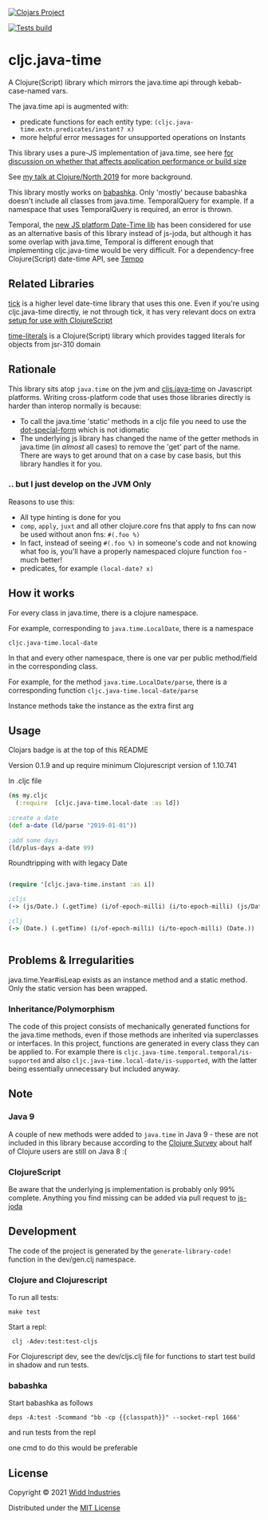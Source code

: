 [![Clojars Project](https://img.shields.io/clojars/v/com.widdindustries/cljc.java-time.svg)](https://clojars.org/com.widdindustries/cljc.java-time)


[![Tests build](https://github.com/henryw374/cljc.java-time/actions/workflows/tests.yaml/badge.svg)](https://github.com/henryw374/cljc.java-time/actions/workflows/tests.yaml)

# cljc.java-time

A Clojure(Script) library which mirrors the java.time api through kebab-case-named vars.

The java.time api is augmented with:
* predicate functions for each entity type: `(cljc.java-time.extn.predicates/instant? x)`
* more helpful error messages for unsupported operations on Instants 

This library uses a pure-JS implementation of java.time, see here [for discussion on whether that affects application performance or build size](https://widdindustries.com/clojurescript-datetime-lib-comparison/)

See [my talk at Clojure/North 2019](https://www.youtube.com/watch?v=UFuL-ZDoB2U) for more background.

This library mostly works on [babashka](https://github.com/borkdude/babashka/). Only 'mostly'
 because babashka doesn't include all classes from java.time. TemporalQuery for example. If a 
 namespace that uses TemporalQuery is required, an error is thrown. 

Temporal, the [new JS platform Date-Time lib](https://github.com/tc39/proposal-temporal)
has been considered for use as an alternative basis of this library instead of js-joda, but although it has
some overlap with java.time, Temporal is different enough that implementing cljc.java-time would be very 
difficult. For a dependency-free Clojure(Script) date-time API, see [Tempo](https://github.com/henryw374/tempo)


## Related Libraries

[tick](https://clojars.org/tick) is a higher level date-time library that uses this one. Even if you're using cljc.java-time directly,
ie not through tick, it has very relevant docs on extra [setup for use with ClojureScript](https://github.com/juxt/tick/blob/master/docs/cljs.adoc)

[time-literals](https://github.com/henryw374/time-literals) is a Clojure(Script) library which provides tagged literals for objects from jsr-310 domain 

## Rationale

This library sits atop `java.time` on the jvm and [cljs.java-time](https://github.com/henryw374/cljs.java-time) on Javascript
platforms. Writing cross-platform code that uses those libraries directly is harder than interop normally is because:

* To call the java.time 'static' methods in a cljc file you need to use the [dot-special-form](https://clojure.org/reference/java_interop#_the_dot_special_form) which is not idiomatic
* The underlying js library has changed the name of the getter methods in java.time (in *almost* all cases)  to remove the 'get' part of the name. There are ways to get around that on a case
by case basis, but this library handles it for you.

### .. but I just develop on the JVM Only

Reasons to use this:

* All type hinting is done for you
* `comp`, `apply`, `juxt` and all other clojure.core fns that apply to fns can now be used without anon fns: `#(.foo %)`
* In fact, instead of seeing `#(.foo %)` in someone's code and not knowing what foo is, you'll have a properly namespaced clojure function `foo` - much better!
* predicates, for example `(local-date? x)` 
 
## How it works

For every class in java.time, there is a clojure namespace. 

For example, corresponding to `java.time.LocalDate`, there is a namespace

`cljc.java-time.local-date`

In that and every other namespace, there is one var per public method/field in the corresponding class.

For example, for the method `java.time.LocalDate/parse`, there is a corresponding function `cljc.java-time.local-date/parse`

Instance methods take the instance as the extra first arg

## Usage

Clojars badge is at the top of this README

Version 0.1.9 and up require minimum Clojurescript version of 1.10.741

In .cljc file
```clj
(ns my.cljc
  (:require  [cljc.java-time.local-date :as ld])
   
;create a date
(def a-date (ld/parse "2019-01-01"))
   
;add some days
(ld/plus-days a-date 99)
```

Roundtripping with with legacy Date
```clj 

(require '[cljc.java-time.instant :as i])

;cljs
(-> (js/Date.) (.getTime) (i/of-epoch-milli) (i/to-epoch-milli) (js/Date.))

;clj 
(-> (Date.) (.getTime) (i/of-epoch-milli) (i/to-epoch-milli) (Date.))



```
 
## Problems & Irregularities

java.time.Year#isLeap exists as an instance method and a static method. Only the static version has been wrapped.

### Inheritance/Polymorphism 
The code of this project consists of mechanically generated functions for the java.time methods, even if those methods are 
inherited via superclasses or interfaces. In this project, functions are generated in every class they can be applied to. For example there is
`cljc.java-time.temporal.temporal/is-supported` and also `cljc.java-time.local-date/is-supported`, with the latter being 
essentially unnecessary but included anyway. 
 

## Note
 
### Java 9 

A couple of new methods were added to `java.time` in Java 9 - these are not included in this library because according
to the [Clojure Survey](https://clojure.org/news/2020/02/20/state-of-clojure-2020) about half
of Clojure users are still on Java 8 :(
 
### ClojureScript

Be aware that the underlying js implementation is probably only 99% complete. Anything you find missing can be added via pull
request to [js-joda](https://github.com/js-joda/js-joda)

## Development

The code of the project is generated by the `generate-library-code!` function in the 
dev/gen.clj namespace.

### Clojure and Clojurescript 

To run all tests:

```
make test 
```

Start a repl: 

```
 clj -Adev:test:test-cljs
```

For Clojurescript dev, see the dev/cljs.clj file for functions to start test build
in shadow and run tests.

### babashka

Start babashka as follows

```
deps -A:test -Scommand "bb -cp {{classpath}}" --socket-repl 1666'
```

and run tests from the repl

one cmd to do this would be preferable
 
## License

Copyright © 2021 [Widd Industries](http://widdindustries.com/about/)

Distributed under the [MIT License](/LICENSE)
